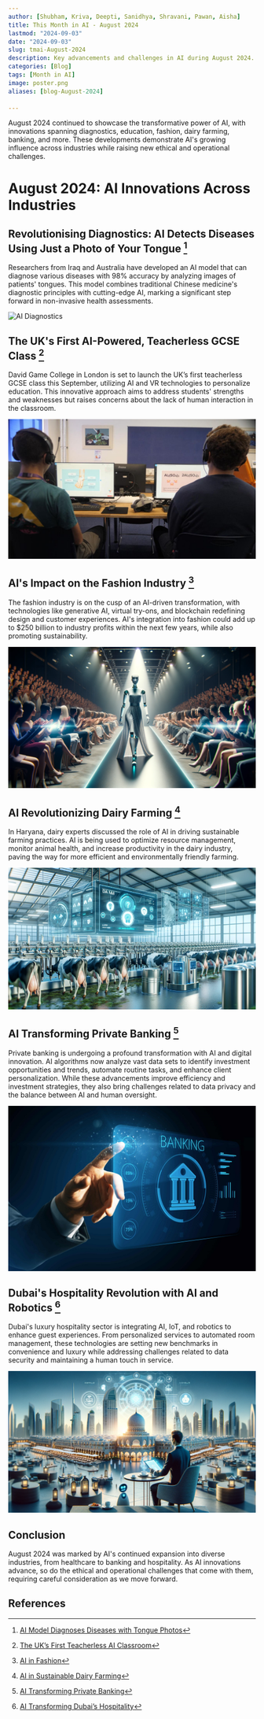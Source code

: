 ```yaml
---
author: [Shubham, Kriva, Deepti, Sanidhya, Shravani, Pawan, Aisha]
title: This Month in AI - August 2024
lastmod: "2024-09-03"
date: "2024-09-03"
slug: tmai-August-2024
description: Key advancements and challenges in AI during August 2024.
categories: [Blog]
tags: [Month in AI]
image: poster.png
aliases: [blog-August-2024]

---
```


August 2024 continued to showcase the transformative power of AI, with innovations spanning diagnostics, education, fashion, dairy farming, banking, and more. These developments demonstrate AI's growing influence across industries while raising new ethical and operational challenges.

# August 2024: AI Innovations Across Industries

## Revolutionising Diagnostics: AI Detects Diseases Using Just a Photo of Your Tongue [^1]
Researchers from Iraq and Australia have developed an AI model that can diagnose various diseases with 98% accuracy by analyzing images of patients' tongues. This model combines traditional Chinese medicine's diagnostic principles with cutting-edge AI, marking a significant step forward in non-invasive health assessments.

![AI Diagnostics](ai_diagnostics.png)

## The UK's First AI-Powered, Teacherless GCSE Class [^2]
David Game College in London is set to launch the UK’s first teacherless GCSE class this September, utilizing AI and VR technologies to personalize education. This innovative approach aims to address students' strengths and weaknesses but raises concerns about the lack of human interaction in the classroom.

![AI Classroom](ai_classroom.png)

## AI's Impact on the Fashion Industry [^3]
The fashion industry is on the cusp of an AI-driven transformation, with technologies like generative AI, virtual try-ons, and blockchain redefining design and customer experiences. AI's integration into fashion could add up to $250 billion to industry profits within the next few years, while also promoting sustainability.

![AI Fashion](ai_fashion.png)

## AI Revolutionizing Dairy Farming [^4]
In Haryana, dairy experts discussed the role of AI in driving sustainable farming practices. AI is being used to optimize resource management, monitor animal health, and increase productivity in the dairy industry, paving the way for more efficient and environmentally friendly farming.

![AI Dairy](ai_dairy.png)

## AI Transforming Private Banking [^5]
Private banking is undergoing a profound transformation with AI and digital innovation. AI algorithms now analyze vast data sets to identify investment opportunities and trends, automate routine tasks, and enhance client personalization. While these advancements improve efficiency and investment strategies, they also bring challenges related to data privacy and the balance between AI and human oversight.

![AI Banking](ai_banking.png)

## Dubai's Hospitality Revolution with AI and Robotics [^6]
Dubai's luxury hospitality sector is integrating AI, IoT, and robotics to enhance guest experiences. From personalized services to automated room management, these technologies are setting new benchmarks in convenience and luxury while addressing challenges related to data security and maintaining a human touch in service.

![AI Hospitality](ai_hospitality.png)

## Conclusion
August 2024 was marked by AI's continued expansion into diverse industries, from healthcare to banking and hospitality. As AI innovations advance, so do the ethical and operational challenges that come with them, requiring careful consideration as we move forward.

## References
[^1]: [AI Model Diagnoses Diseases with Tongue Photos](https://www.indiatoday.in/technology/news/story/researchers-develop-a-new-ai-model-which-can-detect-diseases-just-by-taking-a-photo-of-your-tongue-2581631-2024-08-13)

[^2]: [The UK’s First Teacherless AI Classroom](https://news.sky.com/story/uks-first-teacherless-ai-classroom-set-to-open-in-london-13200637)

[^3]: [AI in Fashion](https://www.thefashionlaw.com/ai-is-poised-to-radically-disrupt-the-fashion-industry-landscape/)

[^4]: [AI in Sustainable Dairy Farming](https://www.tribuneindia.com/news/haryana/dairy-experts-discuss-role-of-ai-in-sustainable-farming-practices/)

[^5]: [AI Transforming Private Banking](https://www.ft.com/content/962ec2b7-88d4-498f-b1c9-83f157eac828)

[^6]: [AI Transforming Dubai’s Hospitality](https://gulfbusiness.com/dubai-is-leveraging-tech-to-enhance-hospitality/)
